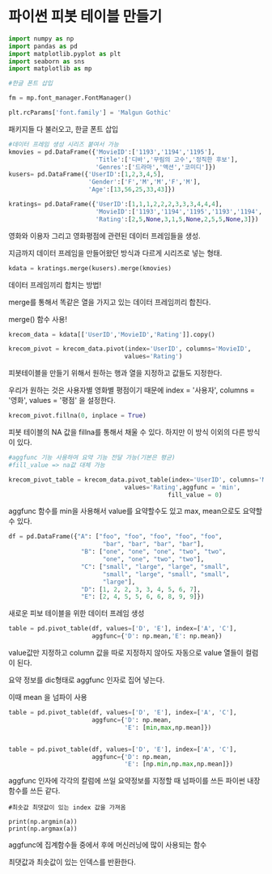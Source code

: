 # 파이썬 피봇 테이블 만들기



```python
import numpy as np
import pandas as pd
import matplotlib.pyplot as plt
import seaborn as sns
import matplotlib as mp

#한글 폰트 삽입

fm = mp.font_manager.FontManager()

plt.rcParams['font.family'] = 'Malgun Gothic'
```



패키지들 다 불러오고, 한글 폰트 삽입



```python
#데이터 프레임 생성 시리즈 붙여서 가능
kmovies = pd.DataFrame({'MovieID':['1193','1194','1195'],
                        'Title':['디바','무림의 고수','정직한 후보'],
                        'Genres':['드라마','액션','코미디']})
kusers= pd.DataFrame({'UserID':[1,2,3,4,5],
                      'Gender':['F','M','M','F','M'],
                      'Age':[13,56,25,33,43]})

kratings= pd.DataFrame({'UserID':[1,1,1,2,2,2,3,3,3,4,4,4],
                        'MovieID':['1193','1194','1195','1193','1194','1195','1193','1194','1195','1193','1194','1195'],
                        'Rating':[2,5,None,3,1,5,None,2,5,5,None,3]})

```



영화와 이용자 그리고 영화평점에 관련된 데이터 프레임들을 생성.

지금까지 데이터 프레임을 만들어왔던 방식과 다르게 시리즈로 넣는 형태.



```python
kdata = kratings.merge(kusers).merge(kmovies)
```



데이터 프레임끼리 합치는 방법!

merge를 통해서 똑같은 열을 가지고 있는 데이터 프레임끼리 합친다.

merge() 함수 사용!



```python
krecom_data = kdata[['UserID','MovieID','Rating']].copy()


```



```python
krecom_pivot = krecom_data.pivot(index='UserID', columns='MovieID',
                                values='Rating')
```



피봇테이블을 만들기 위해서 원하는 행과 열을 지정하고 값들도 지정한다.

우리가 원하는 것은 사용자별 영화별 평점이기 때문에 index = '사용자', columns = '영화', values = '평점' 을 설정한다.



```python
krecom_pivot.fillna(0, inplace = True)
```



피봇 테이블의 NA 값을 fillna를 통해서 채울 수 있다. 하지만 이 방식 이외의 다른 방식이 있다.



```python
#aggfunc 기능 사용하여 요약 기능 전달 가능(기본은 평균)
#fill_value => na값 대체 가능

krecom_pivot_table = krecom_data.pivot_table(index='UserID', columns='MovieID',
                                values='Rating',aggfunc = 'min',
                                            fill_value = 0)
```



aggfunc 함수를 min을 사용해서 value를 요약할수도 있고 max, mean으로도 요약할 수 있다.



```python
df = pd.DataFrame({"A": ["foo", "foo", "foo", "foo", "foo",
                          "bar", "bar", "bar", "bar"],
                    "B": ["one", "one", "one", "two", "two",
                          "one", "one", "two", "two"],
                    "C": ["small", "large", "large", "small",
                          "small", "large", "small", "small",
                          "large"],
                    "D": [1, 2, 2, 3, 3, 4, 5, 6, 7],
                    "E": [2, 4, 5, 5, 6, 6, 8, 9, 9]})
```



새로운 피보 테이블을 위한 데이터 프레임 생성



```python
table = pd.pivot_table(df, values=['D', 'E'], index=['A', 'C'],
                       aggfunc={'D': np.mean,'E': np.mean})
```



value값만 지정하고 column 값을 따로 지정하지 않아도 자동으로 value 열들이 컬럼이 된다.



요약 정보를 dic형태로 aggfunc 인자로 집어 넣는다.

이때  mean 을 넘파이 사용



```python
table = pd.pivot_table(df, values=['D', 'E'], index=['A', 'C'],
                       aggfunc={'D': np.mean,
                                'E': [min,max,np.mean]})


table = pd.pivot_table(df, values=['D', 'E'], index=['A', 'C'],
                       aggfunc={'D': np.mean,
                                'E': [np.min,np.max,np.mean]})
```



aggfunc 인자에 각각의 칼럼에 쓰일 요약정보를 지정할 때 넘파이를 쓰든 파이썬 내장함수를 쓰든 같다.



```pythin
#최솟값 최댓값이 있는 index 값을 가져옴

print(np.argmin(a))
print(np.argmax(a))
```



aggfunc에 집계함수들  중에서 후에 머신러닝에 많이 사용되는 함수

최댓값과 최솟값이 있는 인덱스를 반환한다.

